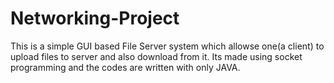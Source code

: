 # Networking-Project
This is a simple GUI based File Server system which allowse one(a client) to upload files to server and also download from it. Its made using socket programming and the codes are written with only JAVA.
